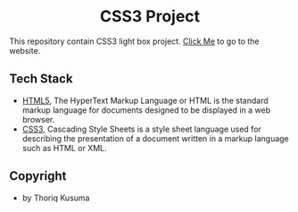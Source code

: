 <h1 align="center"><b>CSS3 Project</b></h1>

<p>This repository contain CSS3 light box project. 
<a href="https://prmdtya.github.io/vanilla-css3-project/" target="_blank">Click Me</a>
to go to the website.</p>

## **Tech Stack**

- [HTML5](https://www.w3schools.com/html/), The HyperText Markup Language or HTML is the standard markup language for documents designed to be displayed in a web browser.
- [CSS3](https://www.w3schools.com/css/), Cascading Style Sheets is a style sheet language used for describing the presentation of a document written in a markup language such as HTML or XML.

## Copyright

- by Thoriq Kusuma
